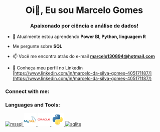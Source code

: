 <h1 align="center">Oi👋, Eu sou Marcelo Gomes</h1>
<h3 align="center">Apaixonado por ciência e análise de dados!</h3>

- 🌱 Atualmente estou aprendendo **Power BI, Python, linguagem R**

- Me pergunte sobre **SQL**

- 📫 Você me encontra atrás do e-mail **marcelo130894@hotmail.com**

- 📄 Conheça meu perfil no Linkedin [https://www.linkedin.com/in/marcelo-da-silva-gomes-405171187/](https://www.linkedin.com/in/marcelo-da-silva-gomes-405171187/)

<h3 align="left">Connect with me:</h3>
<p align="left">
</p>

<h3 align="left">Languages and Tools:</h3>
<p align="left"> <a href="https://www.microsoft.com/en-us/sql-server" target="_blank" rel="noreferrer"> <img src="https://www.svgrepo.com/show/303229/microsoft-sql-server-logo.svg" alt="mssql" width="40" height="40"/> </a> <a href="https://www.mysql.com/" target="_blank" rel="noreferrer"> <img src="https://raw.githubusercontent.com/devicons/devicon/master/icons/mysql/mysql-original-wordmark.svg" alt="mysql" width="40" height="40"/> </a> <a href="https://www.oracle.com/" target="_blank" rel="noreferrer"> <img src="https://raw.githubusercontent.com/devicons/devicon/master/icons/oracle/oracle-original.svg" alt="oracle" width="40" height="40"/> </a> <a href="https://www.python.org" target="_blank" rel="noreferrer"> <img src="https://raw.githubusercontent.com/devicons/devicon/master/icons/python/python-original.svg" alt="python" width="40" height="40"/> </a> <a href="https://www.sqlite.org/" target="_blank" rel="noreferrer"> <img src="https://www.vectorlogo.zone/logos/sqlite/sqlite-icon.svg" alt="sqlite" width="40" height="40"/> </a> </p>









<!---
MarceloSGomes/MarceloSGomes is a ✨ special ✨ repository because its `README.md` (this file) appears on your GitHub profile.
You can click the Preview link to take a look at your changes.
--->
